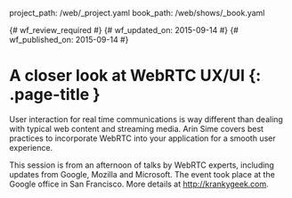 project_path: /web/_project.yaml
book_path: /web/shows/_book.yaml

{# wf_review_required #}
{# wf_updated_on: 2015-09-14 #}
{# wf_published_on: 2015-09-14 #}

# A closer look at WebRTC UX/UI {: .page-title }
User interaction for real time communications is way different than dealing with typical web content and streaming media. Arin Sime covers best practices to incorporate WebRTC into your application for a smooth user experience.

This session is from an afternoon of talks by WebRTC experts, including updates from Google, Mozilla and Microsoft. The event took place at the Google office in San Francisco. More details at http://krankygeek.com.

